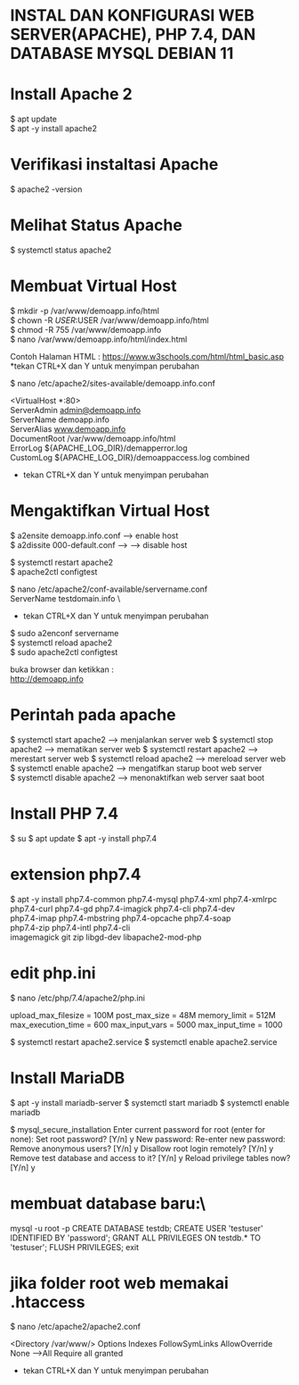 # INSTAL DAN KONFIGURASI WEB SERVER(APACHE), PHP 7.4, DAN DATABASE MYSQL DEBIAN 11

# Install Apache 2 
$ apt update\
$ apt -y install apache2

# Verifikasi instaltasi Apache
$ apache2 -version

# Melihat Status Apache
$ systemctl status apache2


# Membuat Virtual Host
$ mkdir -p /var/www/demoapp.info/html \
$ chown -R $USER:$USER /var/www/demoapp.info/html \
$ chmod -R 755 /var/www/demoapp.info \
$ nano /var/www/demoapp.info/html/index.html

Contoh Halaman HTML :
https://www.w3schools.com/html/html_basic.asp
 *tekan CTRL+X dan Y untuk menyimpan perubahan


$ nano /etc/apache2/sites-available/demoapp.info.conf

<VirtualHost *:80> \
  ServerAdmin admin@demoapp.info \
  ServerName demoapp.info \
  ServerAlias www.demoapp.info \
  DocumentRoot /var/www/demoapp.info/html \
  ErrorLog ${APACHE_LOG_DIR}/demapperror.log \
  CustomLog ${APACHE_LOG_DIR}/demoappaccess.log combined \
</VirtualHost> 
* tekan CTRL+X dan Y untuk menyimpan perubahan


# Mengaktifkan Virtual Host 
$ a2ensite demoapp.info.conf --> enable host \
$ a2dissite 000-default.conf --> --> disable host

$ systemctl restart apache2 \
$ apache2ctl configtest 

$ nano /etc/apache2/conf-available/servername.conf \
ServerName testdomain.info \
* tekan CTRL+X dan Y untuk menyimpan perubahan

$ sudo a2enconf servername \
$ systemctl reload apache2 \
$ sudo apache2ctl configtest 

buka browser dan ketikkan : \
http://demoapp.info

# Perintah pada apache
$ systemctl start apache2 --> menjalankan server web
$ systemctl stop apache2 --> mematikan server web
$ systemctl restart apache2 --> merestart server web
$ systemctl reload apache2 --> mereload server web
$ systemctl enable apache2 --> mengatifkan starup boot web server  
$ systemctl disable apache2 --> menonaktifkan web server saat boot



# Install PHP 7.4
$ su
$ apt update
$ apt -y install php7.4

# extension php7.4
$ apt -y install php7.4-common php7.4-mysql php7.4-xml php7.4-xmlrpc \
php7.4-curl php7.4-gd php7.4-imagick php7.4-cli php7.4-dev \
php7.4-imap php7.4-mbstring php7.4-opcache php7.4-soap \
php7.4-zip php7.4-intl php7.4-cli \
imagemagick git zip libgd-dev libapache2-mod-php 


# edit php.ini
$ nano /etc/php/7.4/apache2/php.ini

upload_max_filesize = 100M
post_max_size = 48M
memory_limit = 512M
max_execution_time = 600
max_input_vars = 5000
max_input_time = 1000

$ systemctl restart apache2.service
$ systemctl enable apache2.service

# Install MariaDB
$ apt -y install mariadb-server
$ systemctl start mariadb
$ systemctl enable mariadb

$ mysql_secure_installation
Enter current password for root (enter for none): 
Set root password? [Y/n] y
New password: 
Re-enter new password: 
Remove anonymous users? [Y/n] y
Disallow root login remotely? [Y/n] y
Remove test database and access to it? [Y/n] y
Reload privilege tables now? [Y/n] y

# membuat database baru:\
mysql -u root -p
CREATE DATABASE testdb;
CREATE USER 'testuser' IDENTIFIED BY 'password';
GRANT ALL PRIVILEGES ON testdb.* TO 'testuser';
FLUSH PRIVILEGES;
exit


# jika folder root web memakai .htaccess
$ nano /etc/apache2/apache2.conf

<Directory /var/www/>
        Options Indexes FollowSymLinks
        AllowOverride None -->All
        Require all granted
</Directory>
* tekan CTRL+X dan Y untuk menyimpan perubahan
